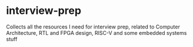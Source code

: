 # interview-prep
Collects all the resources I need for interview prep, related to Computer Architecture, RTL and FPGA design, RISC-V and some embedded systems stuff
